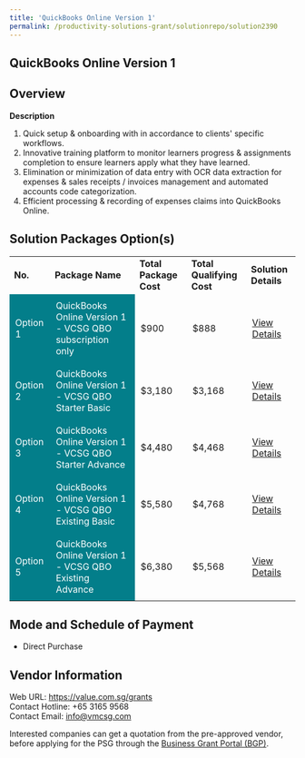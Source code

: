 ```yaml
---
title: 'QuickBooks Online Version 1'
permalink: /productivity-solutions-grant/solutionrepo/solution2390
---
```


## QuickBooks Online Version 1

## Overview

**Description**

1) Quick setup & onboarding with in accordance to clients' specific workflows.
2) Innovative training platform to monitor learners progress & assignments completion to ensure learners apply what they have learned.
3) Elimination or minimization of data entry with OCR data extraction for expenses & sales receipts / invoices management and automated accounts code categorization. 
4) Efficient processing & recording of expenses claims into QuickBooks Online.

## Solution Packages Option(s)

<table>
<tr>
<td><b>No.</b></td>
<td><b>Package Name</b></td>
<td><b>Total Package Cost</b></td>
<td><b>Total Qualifying Cost</b></td>
<td><b>Solution Details</b></td>
</tr>
<tr>
<td style='padding: 10px; background-color: #037E8A; color: #FFFFFF;'>Option 1</td>
<td style='padding: 10px; background-color: #037E8A; color: #FFFFFF;'>QuickBooks Online Version 1 - VCSG QBO subscription only</td>
<td style='padding: 10px;'>$900</td>
<td style='padding: 10px;'>$888</td>
<td style='padding: 10px;'><a href='https://www.gobusiness.gov.sg/images/psg/Value_Consultancy_20200541_Desensitised_Annex_3_Part_1.pdf' target='_blank'>View Details</a></td>
</tr>
<tr>
<td style='padding: 10px; background-color: #037E8A; color: #FFFFFF;'>Option 2</td>
<td style='padding: 10px; background-color: #037E8A; color: #FFFFFF;'>QuickBooks Online Version 1 - VCSG QBO Starter Basic</td>
<td style='padding: 10px;'>$3,180</td>
<td style='padding: 10px;'>$3,168</td>
<td style='padding: 10px;'><a href='https://www.gobusiness.gov.sg/images/psg/Value_Consultancy_20200541_Desensitised_Annex_3_Part_23.pdf' target='_blank'>View Details</a></td>
</tr>
<tr>
<td style='padding: 10px; background-color: #037E8A; color: #FFFFFF;'>Option 3</td>
<td style='padding: 10px; background-color: #037E8A; color: #FFFFFF;'>QuickBooks Online Version 1 - VCSG QBO Starter Advance</td>
<td style='padding: 10px;'>$4,480</td>
<td style='padding: 10px;'>$4,468</td>
<td style='padding: 10px;'><a href='https://www.gobusiness.gov.sg/images/psg/Value_Consultancy_20200541_Desensitised_Annex_3_Part_45.pdf' target='_blank'>View Details</a></td>
</tr>
<tr>
<td style='padding: 10px; background-color: #037E8A; color: #FFFFFF;'>Option 4</td>
<td style='padding: 10px; background-color: #037E8A; color: #FFFFFF;'>QuickBooks Online Version 1 - VCSG QBO Existing Basic</td>
<td style='padding: 10px;'>$5,580</td>
<td style='padding: 10px;'>$4,768</td>
<td style='padding: 10px;'><a href='https://www.gobusiness.gov.sg/images/psg/Value_Consultancy_20200541_Desensitised_Annex_3_Part_67.pdf' target='_blank'>View Details</a></td>
</tr>
<tr>
<td style='padding: 10px; background-color: #037E8A; color: #FFFFFF;'>Option 5</td>
<td style='padding: 10px; background-color: #037E8A; color: #FFFFFF;'>QuickBooks Online Version 1 - VCSG QBO Existing Advance</td>
<td style='padding: 10px;'>$6,380</td>
<td style='padding: 10px;'>$5,568</td>
<td style='padding: 10px;'><a href='https://www.gobusiness.gov.sg/images/psg/Value_Consultancy_20200541_Desensitised_Annex_3_Part_89.pdf' target='_blank'>View Details</a></td>
</tr>
</table>

## Mode and Schedule of Payment

 - Direct Purchase

## Vendor Information

 Web URL: https://value.com.sg/grants<br>Contact Hotline: +65 3165 9568<br>Contact Email: info@vmcsg.com 

Interested companies can get a quotation from the pre-approved vendor, before applying for the PSG through the <a href='https://www.businessgrants.gov.sg/' target='_blank' rel='noopener'>Business Grant Portal (BGP)</a>.

<script src="/jquery/resize-tables.js"></script>

